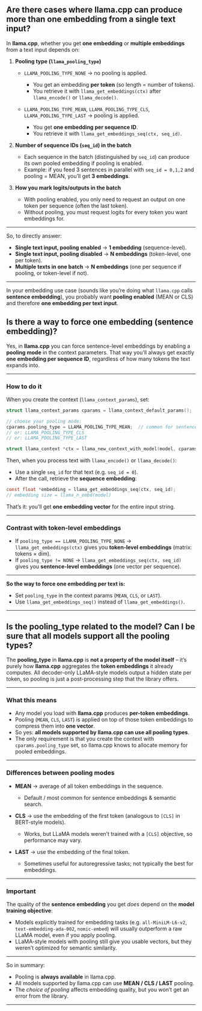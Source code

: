 ## Are there cases where llama.cpp can produce more than one embedding from a single text input?

In **llama.cpp**, whether you get **one embedding** or **multiple embeddings** from a text input depends on:

1. **Pooling type (`llama_pooling_type`)**

   * `LLAMA_POOLING_TYPE_NONE` → no pooling is applied.

     * You get an embedding **per token** (so length = number of tokens).
     * You retrieve it with `llama_get_embeddings(ctx)` after `llama_encode()` or `llama_decode()`.
   * `LLAMA_POOLING_TYPE_MEAN`, `LLAMA_POOLING_TYPE_CLS`, `LLAMA_POOLING_TYPE_LAST` → pooling is applied.

     * You get **one embedding per sequence ID**.
     * You retrieve it with `llama_get_embeddings_seq(ctx, seq_id)`.

2. **Number of sequence IDs (`seq_id`) in the batch**

   * Each sequence in the batch (distinguished by `seq_id`) can produce its own pooled embedding if pooling is enabled.
   * Example: if you feed 3 sentences in parallel with `seq_id = 0,1,2` and pooling = MEAN, you’ll get **3 embeddings**.

3. **How you mark logits/outputs in the batch**

   * With pooling enabled, you only need to request an output on one token per sequence (often the last token).
   * Without pooling, you must request logits for every token you want embeddings for.

---

So, to directly answer:

* **Single text input, pooling enabled** → **1 embedding** (sequence-level).
* **Single text input, pooling disabled** → **N embeddings** (token-level, one per token).
* **Multiple texts in one batch** → **N embeddings** (one per sequence if pooling, or token-level if not).

---

In your embedding use case (sounds like you’re doing what `llama.cpp` calls **sentence embedding**), you probably want **pooling enabled** (MEAN or CLS) and therefore **one embedding per text input**.

## Is there a way to force one embedding (sentence embedding)?

Yes, in **llama.cpp** you can force sentence-level embeddings by enabling a **pooling mode** in the context parameters. That way you’ll always get exactly **one embedding per sequence ID**, regardless of how many tokens the text expands into.

---

### How to do it

When you create the context (`llama_context_params`), set:

```c
struct llama_context_params cparams = llama_context_default_params();

// choose your pooling mode:
cparams.pooling_type = LLAMA_POOLING_TYPE_MEAN;  // common for sentence embeddings
// or: LLAMA_POOLING_TYPE_CLS
// or: LLAMA_POOLING_TYPE_LAST

struct llama_context *ctx = llama_new_context_with_model(model, cparams);
```

Then, when you process text with `llama_encode()` or `llama_decode()`:

* Use a single `seq_id` for that text (e.g. `seq_id = 0`).
* After the call, retrieve the **sequence embedding**:

```c
const float *embedding = llama_get_embeddings_seq(ctx, seq_id);
// embedding size = llama_n_embd(model)
```

That’s it: you’ll get **one embedding vector** for the entire input string.

---

### Contrast with token-level embeddings

* If `pooling_type == LLAMA_POOLING_TYPE_NONE` → `llama_get_embeddings(ctx)` gives you **token-level embeddings** (matrix: tokens × dim).
* If `pooling_type != NONE` → `llama_get_embeddings_seq(ctx, seq_id)` gives you **sentence-level embeddings** (one vector per sequence).

---

**So the way to force one embedding per text is:**

* Set `pooling_type` in the context params (`MEAN`, `CLS`, or `LAST`).
* Use `llama_get_embeddings_seq()` instead of `llama_get_embeddings()`.

---

## Is the pooling_type related to the model? Can I be sure that all models support all the pooling types?


The **pooling\_type** in **llama.cpp** is **not a property of the model itself** – it’s purely how **llama.cpp** aggregates the **token embeddings** it already computes. All decoder-only LLaMA-style models output a hidden state per token, so pooling is just a post-processing step that the library offers.

---

### What this means

* Any model you load with **llama.cpp** produces **per-token embeddings**.
* Pooling (`MEAN`, `CLS`, `LAST`) is applied on top of those token embeddings to compress them into **one vector**.
* So yes: **all models supported by llama.cpp can use all pooling types**.
* The only requirement is that you create the context with `cparams.pooling_type` set, so llama.cpp knows to allocate memory for pooled embeddings.

---

### Differences between pooling modes

* **MEAN** → average of all token embeddings in the sequence.

  * Default / most common for sentence embeddings & semantic search.
* **CLS** → use the embedding of the first token (analogous to `[CLS]` in BERT-style models).

  * Works, but LLaMA models weren’t trained with a `[CLS]` objective, so performance may vary.
* **LAST** → use the embedding of the final token.

  * Sometimes useful for autoregressive tasks; not typically the best for embeddings.

---

### Important

The quality of the **sentence embedding** you get *does* depend on the **model training objective**:

* Models explicitly trained for embedding tasks (e.g. `all-MiniLM-L6-v2`, `text-embedding-ada-002`, `nomic-embed`) will usually outperform a raw LLaMA model, even if you apply pooling.
* LLaMA-style models with pooling still give you usable vectors, but they weren’t optimized for semantic similarity.

---

So in summary:

* Pooling is **always available** in llama.cpp.
* All models supported by llama.cpp can use **MEAN / CLS / LAST** pooling.
* The *choice of pooling* affects embedding quality, but you won’t get an error from the library.

---